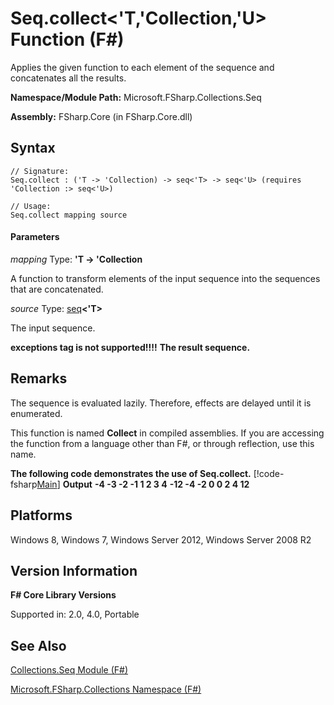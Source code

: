 # Seq.collect<'T,'Collection,'U> Function (F#)

Applies the given function to each element of the sequence and concatenates all the results.

**Namespace/Module Path:** Microsoft.FSharp.Collections.Seq

**Assembly:** FSharp.Core (in FSharp.Core.dll)


## Syntax

```
// Signature:
Seq.collect : ('T -> 'Collection) -> seq<'T> -> seq<'U> (requires 'Collection :> seq<'U>)

// Usage:
Seq.collect mapping source
```

#### Parameters
*mapping*
Type: **'T -&gt; 'Collection**


A function to transform elements of the input sequence into the sequences that are concatenated.


*source*
Type: [seq](http://msdn.microsoft.com/en-us/library/2f0c87c6-8a0d-4d33-92a6-10d1d037ce75)**&lt;'T&gt;**


The input sequence.



**exceptions tag is not supported!!!!**
**The result sequence.**
## Remarks
The sequence is evaluated lazily. Therefore, effects are delayed until it is enumerated.

This function is named **Collect** in compiled assemblies. If you are accessing the function from a language other than F#, or through reflection, use this name.

**The following code demonstrates the use of Seq.collect.**
[!code-fsharp[Main](snippets/fssequences/snippet28.fs)]
**Output**
**-4 -3 -2 -1 1 2 3 4**
**-12 -4 -2 0 0 2 4 12**
## Platforms
Windows 8, Windows 7, Windows Server 2012, Windows Server 2008 R2


## Version Information
**F# Core Library Versions**

Supported in: 2.0, 4.0, Portable




## See Also
[Collections.Seq Module &#40;F&#35;&#41;](Collections.Seq+Module+%28FSharp%29.md)

[Microsoft.FSharp.Collections Namespace &#40;F&#35;&#41;](Microsoft.FSharp.Collections+Namespace+%28FSharp%29.md)

